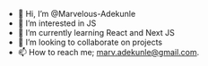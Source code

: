 - 👋 Hi, I’m @Marvelous-Adekunle
- 👀 I’m interested in JS
- 🌱 I’m currently learning React and Next JS
- 💞️ I’m looking to collaborate on projects
- 📫 How to reach me; marv.adekunle@gmail.com.

<!---
Marvelous-Adekunle/Marvelous-Adekunle is a ✨ special ✨ repository because its `README.md` (this file) appears on your GitHub profile.
You can click the Preview link to take a look at your changes.
--->
